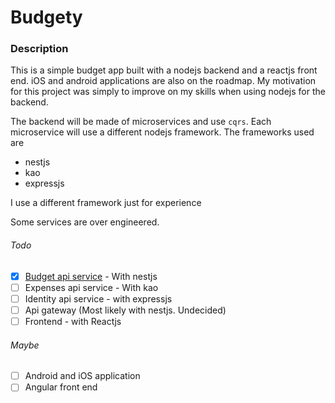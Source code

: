 # Budgety

### Description

This is a simple budget app built with a nodejs backend and a reactjs front end. iOS and android applications are also on the roadmap.
My motivation for this project was simply to improve on my skills when using nodejs for the backend.

The backend will be made of microservices and use `cqrs`.
Each microservice will use a different nodejs framework. The frameworks used are

- nestjs
- kao
- expressjs

I use a different framework just for experience

Some services are over engineered.

###### Todo

- [x] [Budget api service](https://github.com/meddyrainzo/Budgety.Services.Budget) - With nestjs
- [ ] Expenses api service - With kao
- [ ] Identity api service - with expressjs
- [ ] Api gateway (Most likely with nestjs. Undecided)
- [ ] Frontend - with Reactjs

###### Maybe

- [ ] Android and iOS application
- [ ] Angular front end
